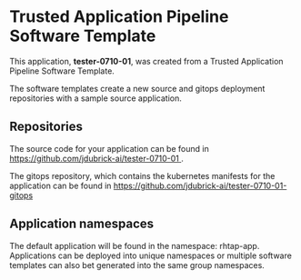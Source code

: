 # Trusted Application Pipeline Software Template

This application, **tester-0710-01**, was created from a Trusted Application Pipeline Software Template.

The software templates create a new source and gitops deployment repositories with a sample source application. 

## Repositories

The source code for your application can be found in [https://github.com/jdubrick-ai/tester-0710-01 ](https://github.com/jdubrick-ai/tester-0710-01 ).
 
The gitops repository, which contains the kubernetes manifests for the application can be found in 
[https://github.com/jdubrick-ai/tester-0710-01-gitops ](https://github.com/jdubrick-ai/tester-0710-01-gitops ) 

## Application namespaces 

The default application will be found in the namespace: rhtap-app. Applications can be deployed into unique namespaces or multiple software templates can also bet generated into the same group namespaces.  